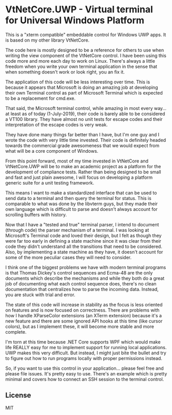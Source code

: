 # VtNetCore.UWP - Virtual terminal for Universal Windows Platform

This is a "xterm compatible" embeddable control for Windows UWP apps. It is based on my other library VtNetCore.

The code here is mostly designed to be a reference for others to use when writing the view component of the VtNetCore control. I have been using this code more and more each day to work on Linux. There's always a little freedom when you write your own terminal application in the sense that when something doesn't work or look right, you an fix it.

The application of this code will be less interesting over time. This is because it appears that Microsoft is doing an amazing job at developing their own Terminal control as part of Microsoft Terminal which is expected to be a replacement for cmd.exe.

That said, the Microsoft terminal control, while amazing in most every way... at least as of today (1-July-2019), their code is barely able to be considered a VT100 library. They have almost no unit tests for escape codes and their interpretation of the escape codes is very weak.

They have done many things far better than I have, but I'm one guy and I wrote the code with very little time invested. Their code is definitely headed towards the commercial grade awesomeness that we would expect from what will be a core component of Windows.

From this point forward, most of my time invested in VtNetCore and VtNetCore.UWP will be to make an academic project as a platform for the development of compliance tests. Rather than being designed to be small and fast and just plain awesome, I will focus on developing a platform generic suite for a unit testing framework. 

This means I want to make a standardized interface that can be used to send data to a terminal and then query the terminal for status. This is comparable to what was done by the libvterm guys, but they made their own language which is difficult to parse and doesn't always account for scrolling buffers with history.

Now that I have a "tested and true" terminal parser, I intend to document (through code) the parser mechanism of a terminal. I was looking at Microsoft's Terminal code and loved their design, but I felt as though they were far too early in defining a state machine since it was clear from their code they didn't understand all the transitions that need to be considered. Also, by implementing a state machine as they have, it doesn't account for some of the more peculiar cases they will need to consider.

I think one of the biggest problems we have with modern terminal programs is that Thomas Dickey's control sequences and Ecma-48 are the only documents which describe the mechanisms and while they both do a great job of documenting what each control sequence does, there's no clean documentation that centralizes how to parse the incoming data. Instead, you are stuck with trial and error.

The state of this code will increase in stability as the focus is less oriented on features and is now focused on correctness. There are problems with how I handle XParseColor extensions (an XTerm extension) because it's a new feature and there are some ignored API hooks at this time (like cursor colors), but as I implement these, it will become more stable and more complete.

I'm torn at this time because .NET Core supports WPF which would make life REALLY easy for me to implement support for running local applications. UWP makes this very difficult. But instead, I might just bite the bullet and try to figure out how to run programs locally with proper permissions instead.

So, if you want to use this control in your application... please feel free and please file issues. It's pretty easy to use. There's an example which is pretty minimal and covers how to connect an SSH session to the terminal control.

## License

MIT
